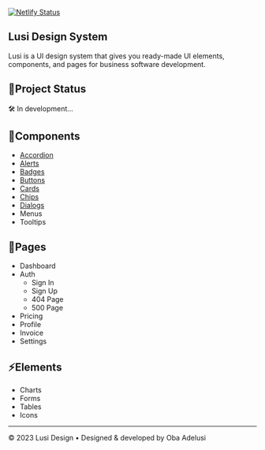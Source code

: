[![Netlify Status](https://api.netlify.com/api/v1/badges/642d6013-a080-4267-96d6-f47dfa164d63/deploy-status)](https://lusi-design.netlify.app) 

## Lusi Design System 

Lusi is a UI design system that gives you ready-made UI elements, components, and pages for business software development. 

## 🚨Project Status
🛠 In development...

## 🚦Components
- [Accordion](https://lusidesign.netlify.app/components/accordion)
- [Alerts](https://lusidesign.netlify.app/components/alerts)
- [Badges](https://lusidesign.netlify.app/components/badges)
- [Buttons](https://lusidesign.netlify.app/components/buttons)
- [Cards](https://lusidesign.netlify.app/components/cards)
- [Chips](https://lusidesign.netlify.app/components/chips)
- [Dialogs](https://lusidesign.netlify.app/components/dialogs)
- Menus 
- Tooltips

## 📜Pages
- Dashboard
- Auth
    - Sign In
    - Sign Up
    - 404 Page
    - 500 Page 
- Pricing
- Profile
- Invoice
- Settings

## ⚡Elements
- Charts
- Forms
- Tables
- Icons

___

&copy; 2023 Lusi Design • Designed & developed by Oba Adelusi
